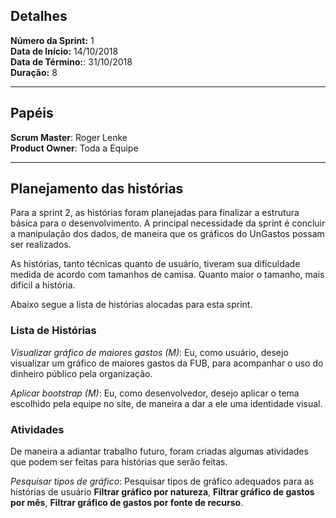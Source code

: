 ## Detalhes

**Número da Sprint:** 1  
**Data de Início:** 14/10/2018  
**Data de Término:**: 31/10/2018  
**Duração:** 8  

---

## Papéis

**Scrum Master**: Roger Lenke  
**Product Owner**: Toda a Equipe  

---

## Planejamento das histórias

Para a sprint 2, as histórias foram planejadas para finalizar a estrutura básica para o desenvolvimento. A principal necessidade da sprint é concluir a manipulação dos dados, de maneira que os gráficos do UnGastos possam ser realizados.

As histórias, tanto técnicas quanto de usuário, tiveram sua dificuldade medida de acordo com tamanhos de camisa. Quanto maior o tamanho, mais difícil a história.

Abaixo segue a lista de histórias alocadas para esta sprint.

### Lista de Histórias

_Visualizar gráfico de maiores gastos (M)_: Eu, como usuário, desejo visualizar um gráfico de maiores gastos da FUB, para acompanhar o uso do dinheiro público pela organização.

_Aplicar bootstrap (M)_: Eu, como desenvolvedor, desejo aplicar o tema escolhido pela equipe no site, de maneira a dar a ele uma identidade visual.

### Atividades

De maneira a adiantar trabalho futuro, foram criadas algumas atividades que podem ser feitas para histórias que serão feitas.

_Pesquisar tipos de gráfico_: Pesquisar tipos de gráfico adequados para as histórias de usuário **Filtrar gráfico por natureza**, **Filtrar gráfico de gastos por mês**, **Filtrar gráfico de gastos por fonte de recurso**.

